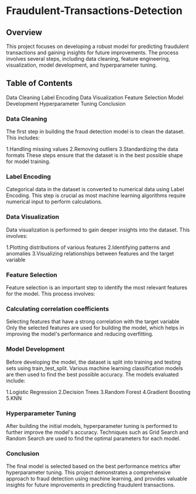 # Fraudulent-Transactions-Detection
## Overview
This project focuses on developing a robust model for predicting fraudulent transactions and gaining insights for future improvements. The process involves several steps, including data cleaning, feature engineering, visualization, model development, and hyperparameter tuning.

## Table of Contents
Data Cleaning
Label Encoding
Data Visualization
Feature Selection
Model Development
Hyperparameter Tuning
Conclusion
### Data Cleaning
The first step in building the fraud detection model is to clean the dataset. This includes:

1.Handling missing values
2.Removing outliers
3.Standardizing the data formats
These steps ensure that the dataset is in the best possible shape for model training.

### Label Encoding
Categorical data in the dataset is converted to numerical data using Label Encoding. This step is crucial as most machine learning algorithms require numerical input to perform calculations.

### Data Visualization
Data visualization is performed to gain deeper insights into the dataset. This involves:

1.Plotting distributions of various features
2.Identifying patterns and anomalies
3.Visualizing relationships between features and the target variable

### Feature Selection
Feature selection is an important step to identify the most relevant features for the model. This process involves:

### Calculating correlation coefficients
Selecting features that have a strong correlation with the target variable
Only the selected features are used for building the model, which helps in improving the model's performance and reducing overfitting.

### Model Development
Before developing the model, the dataset is split into training and testing sets using train_test_split. Various machine learning classification models are then used to find the best possible accuracy. The models evaluated include:

1.Logistic Regression
2.Decision Trees
3.Random Forest
4.Gradient Boosting
5.KNN

### Hyperparameter Tuning
After building the initial models, hyperparameter tuning is performed to further improve the model's accuracy. Techniques such as Grid Search and Random Search are used to find the optimal parameters for each model.

### Conclusion
The final model is selected based on the best performance metrics after hyperparameter tuning. This project demonstrates a comprehensive approach to fraud detection using machine learning, and provides valuable insights for future improvements in predicting fraudulent transactions.
